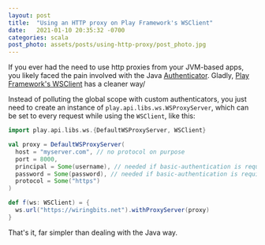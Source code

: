 ```yaml
---
layout: post
title:  "Using an HTTP proxy on Play Framework's WSClient"
date:   2021-01-10 20:35:32 -0700
categories: scala
post_photo: assets/posts/using-http-proxy/post_photo.jpg
---
```


If you ever had the need to use http proxies from your JVM-based apps, you likely faced the pain involved with the Java [Authenticator](https://docs.oracle.com/javase/8/docs/api/java/net/Authenticator.html). Gladly, [Play Framework's WSClient](https://www.playframework.com/documentation/2.8.x/ScalaWS) has a cleaner way/

Instead of polluting the global scope with custom authenticators, you just need to create an instance of `play.api.libs.ws.WSProxyServer`, which can be set to every request while using the `WSClient`, like this:

```scala
import play.api.libs.ws.{DefaultWSProxyServer, WSClient}

val proxy = DefaultWSProxyServer(
  host = "myserver.com", // no protocol on purpose
  port = 8000,
  principal = Some(username), // needed if basic-authentication is required
  password = Some(password), // needed if basic-authentication is required
  protocol = Some("https")
)

def f(ws: WSClient) = {
  ws.url("https://wiringbits.net").withProxyServer(proxy)
}
```

That's it, far simpler than dealing with the Java way.